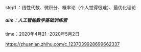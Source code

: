 step1 ：线性代数、微积分、概率论（个人觉得很难）、最优化理论

##### aim：人工智能数学基础训练营

time：2020年4月21 -2020年5月2日

https://zhuanlan.zhihu.com/c_1237039928699662337



